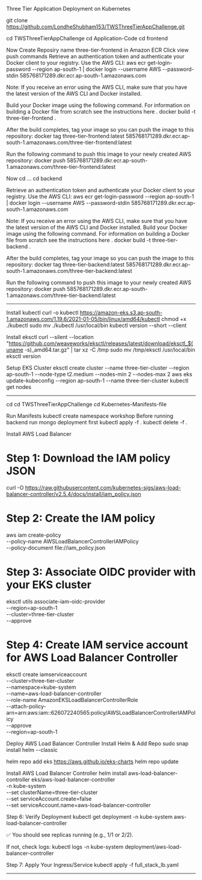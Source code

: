 Three Tier Application Deployment on Kubernetes

git clone https://github.com/LondheShubham153/TWSThreeTierAppChallenge.git

cd TWSThreeTierAppChallenge
cd Application-Code
cd frontend 

Now Create Reposiry name three-tier-frontend in Amazon ECR
Click view push commands
Retrieve an authentication token and authenticate your Docker client to your registry. Use the AWS CLI:
aws ecr get-login-password --region ap-south-1 | docker login --username AWS --password-stdin 585768171289.dkr.ecr.ap-south-1.amazonaws.com

Note: If you receive an error using the AWS CLI, make sure that you have the latest version of the AWS CLI and Docker installed.

Build your Docker image using the following command. For information on building a Docker file from scratch see the instructions here .
docker build -t three-tier-frontend .

After the build completes, tag your image so you can push the image to this repository:
docker tag three-tier-frontend:latest 585768171289.dkr.ecr.ap-south-1.amazonaws.com/three-tier-frontend:latest

Run the following command to push this image to your newly created AWS repository:
docker push 585768171289.dkr.ecr.ap-south-1.amazonaws.com/three-tier-frontend:latest

Now cd ...
cd backend 

Retrieve an authentication token and authenticate your Docker client to your registry. Use the AWS CLI:
aws ecr get-login-password --region ap-south-1 | docker login --username AWS --password-stdin 585768171289.dkr.ecr.ap-south-1.amazonaws.com

Note: If you receive an error using the AWS CLI, make sure that you have the latest version of the AWS CLI and Docker installed.
Build your Docker image using the following command. For information on building a Docker file from scratch see the instructions here .
docker build -t three-tier-backend .

After the build completes, tag your image so you can push the image to this repository:
docker tag three-tier-backend:latest 585768171289.dkr.ecr.ap-south-1.amazonaws.com/three-tier-backend:latest

Run the following command to push this image to your newly created AWS repository:
docker push 585768171289.dkr.ecr.ap-south-1.amazonaws.com/three-tier-backend:latest

******************************************************************************************************************************************************
Install kubectl
curl -o kubectl https://amazon-eks.s3.ap-south-1.amazonaws.com/1.19.6/2021-01-05/bin/linux/amd64/kubectl
chmod +x ./kubectl
sudo mv ./kubectl /usr/local/bin
kubectl version --short --client

Install eksctl
curl --silent --location "https://github.com/weaveworks/eksctl/releases/latest/download/eksctl_$(uname -s)_amd64.tar.gz" | tar xz -C /tmp
sudo mv /tmp/eksctl /usr/local/bin
eksctl version

Setup EKS Cluster
eksctl create cluster --name three-tier-cluster --region ap-south-1 --node-type t2.medium --nodes-min 2 --nodes-max 2
aws eks update-kubeconfig --region ap-south-1 --name three-tier-cluster
kubectl get nodes
**************************************************************************************************************************************************************************************************
cd cd TWSThreeTierAppChallenge
cd Kubernetes-Manifests-file

Run Manifests
kubectl create namespace workshop
Before running backend run mongo deployment first
kubectl apply -f .
kubectl delete -f .

Install AWS Load Balancer
# Step 1: Download the IAM policy JSON
curl -O https://raw.githubusercontent.com/kubernetes-sigs/aws-load-balancer-controller/v2.5.4/docs/install/iam_policy.json

# Step 2: Create the IAM policy
aws iam create-policy \
  --policy-name AWSLoadBalancerControllerIAMPolicy \
  --policy-document file://iam_policy.json

# Step 3: Associate OIDC provider with your EKS cluster
eksctl utils associate-iam-oidc-provider \
  --region=ap-south-1 \
  --cluster=three-tier-cluster \
  --approve

# Step 4: Create IAM service account for AWS Load Balancer Controller
eksctl create iamserviceaccount \
  --cluster=three-tier-cluster \
  --namespace=kube-system \
  --name=aws-load-balancer-controller \
  --role-name AmazonEKSLoadBalancerControllerRole \
  --attach-policy-arn=arn:aws:iam::626072240565:policy/AWSLoadBalancerControllerIAMPolicy \
  --approve \
  --region=ap-south-1

Deploy AWS Load Balancer Controller
Install Helm & Add Repo
sudo snap install helm --classic

helm repo add eks https://aws.github.io/eks-charts
helm repo update

Install AWS Load Balancer Controller
helm install aws-load-balancer-controller eks/aws-load-balancer-controller \
  -n kube-system \
  --set clusterName=three-tier-cluster \
  --set serviceAccount.create=false \
  --set serviceAccount.name=aws-load-balancer-controller

Step 6: Verify Deployment
kubectl get deployment -n kube-system aws-load-balancer-controller

✅ You should see replicas running (e.g., 1/1 or 2/2).

If not, check logs:
kubectl logs -n kube-system deployment/aws-load-balancer-controller

Step 7: Apply Your Ingress/Service
kubectl apply -f full_stack_lb.yaml
************************************************************************************************************************************************************************************************
